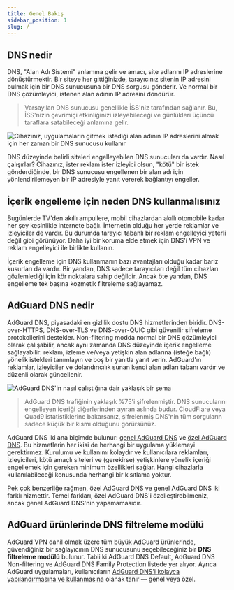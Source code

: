 ```yaml
---
title: Genel Bakış
sidebar_position: 1
slug: /
---
```


## DNS nedir

DNS, "Alan Adı Sistemi" anlamına gelir ve amacı, site adlarını IP adreslerine dönüştürmektir. Bir siteye her gittiğinizde, tarayıcınız sitenin IP adresini bulmak için bir DNS sunucusuna bir DNS sorgusu gönderir. Ve normal bir DNS çözümleyici, istenen alan adının IP adresini döndürür.

> Varsayılan DNS sunucusu genellikle İSS'niz tarafından sağlanır. Bu, İSS'nizin çevrimiçi etkinliğinizi izleyebileceği ve günlükleri üçüncü taraflara satabileceği anlamına gelir.

![Cihazınız, uygulamaların gitmek istediği alan adının IP adreslerini almak için her zaman bir DNS sunucusu kullanır](https://cdn.adguard.com/content/blog/articles/dns-cbs/scr1.png)

DNS düzeyinde belirli siteleri engelleyebilen DNS sunucuları da vardır. Nasıl çalışırlar? Cihazınız, ister reklam ister izleyici olsun, "kötü" bir istek gönderdiğinde, bir DNS sunucusu engellenen bir alan adı için yönlendirilemeyen bir IP adresiyle yanıt vererek bağlantıyı engeller.

## İçerik engelleme için neden DNS kullanmalısınız

Bugünlerde TV'den akıllı ampullere, mobil cihazlardan akıllı otomobile kadar her şey kesinlikle internete bağlı. İnternetin olduğu her yerde reklamlar ve izleyiciler de vardır. Bu durumda tarayıcı tabanlı bir reklam engelleyici yeterli değil gibi görünüyor. Daha iyi bir koruma elde etmek için DNS'i VPN ve reklam engelleyici ile birlikte kullanın.

İçerik engelleme için DNS kullanmanın bazı avantajları olduğu kadar bariz kusurları da vardır. Bir yandan, DNS sadece tarayıcıları değil tüm cihazları gözlemlediği için kör noktalara sahip değildir. Ancak öte yandan, DNS engelleme tek başına kozmetik filtreleme sağlayamaz.

## AdGuard DNS nedir

AdGuard DNS, piyasadaki en gizlilik dostu DNS hizmetlerinden biridir. DNS-over-HTTPS, DNS-over-TLS ve DNS-over-QUIC gibi güvenilir şifreleme protokollerini destekler. Non-filtering modda normal bir DNS çözümleyici olarak çalışabilir, ancak aynı zamanda DNS düzeyinde içerik engelleme sağlayabilir: reklam, izleme ve/veya yetişkin alan adlarına (isteğe bağlı) yönelik istekleri tanımlayın ve boş bir yanıtla yanıt verin. AdGuard'ın reklamlar, izleyiciler ve dolandırıcılık sunan kendi alan adları tabanı vardır ve düzenli olarak güncellenir.

![AdGuard DNS'in nasıl çalıştığına dair yaklaşık bir şema](https://cdn.adguard.com/public/Adguard/Blog/scr2.png)

> AdGuard DNS trafiğinin yaklaşık %75'i şifrelenmiştir. DNS sunucularını engelleyen içeriği diğerlerinden ayıran aslında budur. CloudFlare veya Quad9 istatistiklerine bakarsanız, şifrelenmiş DNS'nin tüm sorguların sadece küçük bir kısmı olduğunu görürsünüz.

AdGuard DNS iki ana biçimde bulunur: [genel AdGuard DNS](public-dns/overview.md) ve [özel AdGuard DNS](private-dns/overview.md). Bu hizmetlerin her ikisi de herhangi bir uygulama yüklemeyi gerektirmez. Kurulumu ve kullanımı kolaydır ve kullanıcılara reklamları, izleyicileri, kötü amaçlı siteleri ve (gerekirse) yetişkinlere yönelik içeriği engellemek için gereken minimum özellikleri sağlar. Hangi cihazlarla kullanılabileceği konusunda herhangi bir kısıtlama yoktur.

Pek çok benzerliğe rağmen, özel AdGuard DNS ve genel AdGuard DNS iki farklı hizmettir. Temel farkları, özel AdGuard DNS'i özelleştirebilmeniz, ancak genel AdGuard DNS'nin yapamamasıdır.

## AdGuard ürünlerinde DNS filtreleme modülü

AdGuard VPN dahil olmak üzere tüm büyük AdGuard ürünlerinde, güvendiğiniz bir sağlayıcının DNS sunucusunu seçebileceğiniz bir **DNS filtreleme modülü** bulunur. Tabii ki AdGuard DNS Default, AdGuard DNS Non-filtering ve AdGuard DNS Family Protection listede yer alıyor. Ayrıca AdGuard uygulamaları, kullanıcıların [AdGuard DNS'i kolayca yapılandırmasına ve kullanmasına](https://adguard-dns.io/en/public-dns.html) olanak tanır — genel veya özel.







